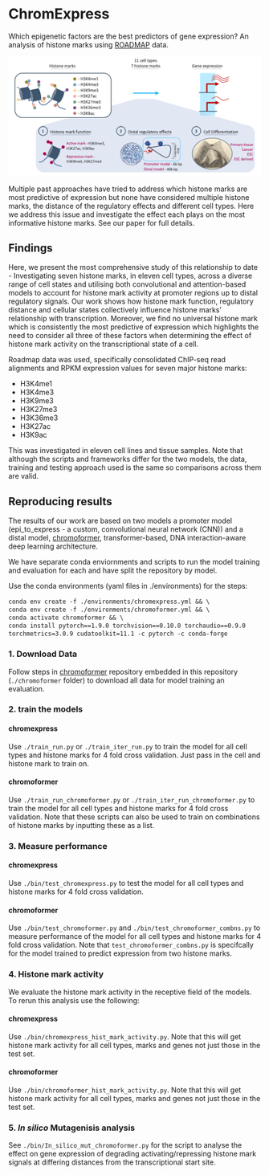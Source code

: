 # ChromExpress

Which epigenetic factors are the best predictors of gene expression? An analysis of histone marks using 
[ROADMAP](https://egg2.wustl.edu/roadmap/web_portal/index.html) data.

[<img src="./chromexpress.png" width="800" />](./chromexpress.png)


Multiple past approaches have tried to address which histone marks are most predictive of expression
but none have considered multiple histone marks, the distance of the regulatory effects and different
cell types. Here we address this issue and investigate the effect each plays on the most informative
histone marks. See our paper for full details.

## Findings

Here, we present the most comprehensive study of this relationship to date - Investigating seven histone
marks, in eleven cell types, across a diverse range of cell states and utilising both convolutional and 
attention-based models to account for histone mark activity at promoter regions up to distal regulatory 
signals. Our work shows how histone mark function, regulatory distance and cellular states collectively 
influence histone marks’ relationship with transcription. Moreover, we find no universal histone mark 
which is consistently the most predictive of expression which highlights the need to consider all three 
of these factors when determining the effect of histone mark activity on the transcriptional state of a 
cell.

Roadmap data was used, specifically consolidated ChIP-seq read alignments and RPKM expression values 
for seven major histone marks:

* H3K4me1
* H3K4me3
* H3K9me3
* H3K27me3
* H3K36me3
* H3K27ac
* H3K9ac 

This was investigated in eleven cell lines and tissue samples. Note that although the scripts and 
frameworks differ for the two models, the data, training and testing approach used is the same so 
comparisons across them are valid.

## Reproducing results

The results of our work are based on two models a promoter model (epi_to_express - a custom, convolutional 
neural network (CNN)) and a distal model, [chromoformer](https://www.nature.com/articles/s41467-022-34152-5),
transformer-based, DNA interaction-aware deep learning architecture.

We have separate conda enviornments and scripts to run the model training and evaluation for each and have 
split the repository by model. 

Use the conda environments (yaml files in ./environments) for the steps:

```
conda env create -f ./environments/chromexpress.yml && \
conda env create -f ./environments/chromoformer.yml && \
conda activate chromoformer && \
conda install pytorch==1.9.0 torchvision==0.10.0 torchaudio==0.9.0 torchmetrics=3.0.9 cudatoolkit=11.1 -c pytorch -c conda-forge
```

### 1. Download Data

Follow steps in [chromoformer](https://github.com/dohlee/chromoformer) repository embedded in this 
repository (`./chromoformer` folder) to download all data for model training an evaluation.

### 2. train the models

#### chromexpress

Use `./train_run.py` or `./train_iter_run.py` to train the model for all cell types and histone marks for 4 fold
cross validation. Just pass in the cell and histone mark to train on.

#### chromoformer

Use `./train_run_chromoformer.py` or `./train_iter_run_chromoformer.py` to train the model for all cell types and
histone marks for 4 fold cross validation. Note that these scripts can also be used to train on combinations of 
histone marks by inputting these as a list.

### 3. Measure performance

#### chromexpress

Use `./bin/test_chromexpress.py` to test the model for all cell types and histone marks for 4 fold
cross validation.

#### chromoformer

Use `./bin/test_chromoformer.py` and `./bin/test_chromoformer_combns.py` to measure performance of the model for 
all cell types and histone marks for 4 fold cross validation. Note that `test_chromoformer_combns.py` is 
specifcally for the model trained to predict expression from two histone marks.

### 4. Histone mark activity

We evaluate the histone mark activity in the receptive field of the models. To rerun this analysis use the following:

#### chromexpress

Use `./bin/chromexpress_hist_mark_activity.py`. Note that this will get histone mark activity for all cell types, 
marks and genes not just those in the test set.

#### chromoformer

Use `./bin/chromoformer_hist_mark_activity.py`. Note that this will get histone mark activity for all cell types, 
marks and genes not just those in the test set.

### 5. _In silico_ Mutagenisis analysis

See `./bin/In_silico_mut_chromoformer.py` for the script to analyse the effect on gene expression of degrading activating/repressing histone mark signals at differing distances from the transcriptional start site.


